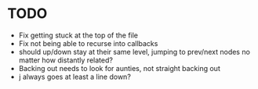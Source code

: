 # TODO

* Fix getting stuck at the top of the file
* Fix not being able to recurse into callbacks
* should up/down stay at their same level, jumping to prev/next nodes no matter how distantly related?
* Backing out needs to look for aunties, not straight backing out
* j always goes at least a line down?
